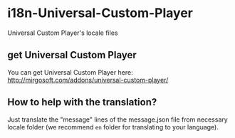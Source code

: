 # i18n-Universal-Custom-Player
Universal Custom Player's locale files

## get Universal Custom Player
You can get Universal Custom Player here: http://mirgosoft.com/addons/universal-custom-player/

## How to help with the translation?
Just translate the "message" lines of the message.json file from necessary locale folder (we recommend ```en``` folder for translating to your language).
